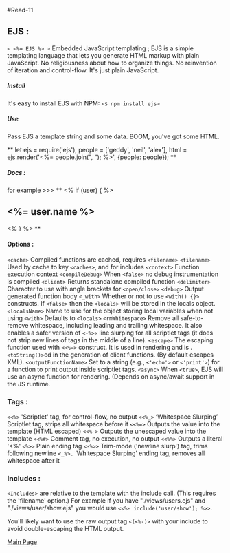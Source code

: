 #Read-11

## EJS :
`< <%= EJS %> >`
Embedded JavaScript templating ;
EJS is a simple templating language that lets you generate HTML markup with plain JavaScript. No religiousness about how to organize things. No reinvention of iteration and control-flow. It's just plain JavaScript.

##### Install
It's easy to install EJS with NPM:
`<$ npm install ejs>`

##### Use
Pass EJS a template string and some data. BOOM, you've got some HTML.

** let ejs = require('ejs'),
    people = ['geddy', 'neil', 'alex'],
    html = ejs.render('<%= people.join(", "); %>', {people: people}); **

##### Docs :
for example >>> 
** <% if (user) { %>
  <h2><%= user.name %></h2>
<% } %> **

#### Options :
`<cache>` Compiled functions are cached, requires `<filename>`
`<filename>` Used by cache to key `<caches>`, and for includes
`<context>` Function execution context
`<compileDebug>` When `<false>` no debug instrumentation is compiled
`<client>` Returns standalone compiled function
`<delimiter>` Character to use with angle brackets for `<open/close>`
`<debug>` Output generated function body
`<_with>` Whether or not to use `<with() {}>` constructs. If `<false>` then the     `<locals>` will be stored in the locals object.
`<localsName>` Name to use for the object storing local variables when not using `<with>` Defaults to `<locals>`
`<rmWhitespace>` Remove all safe-to-remove whitespace, including leading and trailing whitespace. It also enables a safer version of `<-%>>` line slurping for all scriptlet tags (it does not strip new lines of tags in the middle of a line).
`<escape>` The escaping function used with `<<%=>` construct. It is used in rendering and is .`<toString()>`ed in the generation of client functions. (By default escapes XML).
`<outputFunctionName>` Set to a string (e.g., `<'echo'>` or `<'print'>`) for a function to print output inside scriptlet tags.
`<async>` When `<true>`, EJS will use an async function for rendering. (Depends on async/await support in the JS runtime.

### Tags :
`<<%>` 'Scriptlet' tag, for control-flow, no output
`<<%_>` ‘Whitespace Slurping’ Scriptlet tag, strips all whitespace before it
`<<%=>` Outputs the value into the template (HTML escaped)
`<<%->` Outputs the unescaped value into the template
`<<%#>` Comment tag, no execution, no output
`<<%%>` Outputs a literal '<%'
`<%>>` Plain ending tag
`<-%>>` Trim-mode ('newline slurp') tag, trims following newline
`<_%>.` ‘Whitespace Slurping’ ending tag, removes all whitespace after it

### Includes :
`<Includes>` are relative to the template with the include call. (This requires the 'filename' option.) For example if you have "./views/users.ejs" and "./views/user/show.ejs" you would use `<<%- include('user/show'); %>>`.

You'll likely want to use the raw output tag `<(<%-)>` with your include to avoid double-escaping the HTML output.


[Main Page](https://thaerm94.github.io/reading-notes301)
